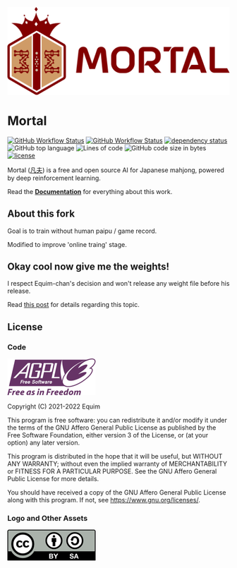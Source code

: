 <p align="center">
  <img src="https://github.com/A0nameless0man/Mortal/raw/main/docs/src/assets/logo.png" width="550" />
</p>

# Mortal

[![GitHub Workflow Status](https://img.shields.io/github/actions/workflow/status/A0nameless0man/Mortal/libriichi.yml?branch=main)](https://github.com/A0nameless0man/Mortal/actions)
[![GitHub Workflow Status](https://img.shields.io/github/actions/workflow/status/A0nameless0man/Mortal/docs.yml?branch=main)](https://mortal.ekyu.moe)
[![dependency status](https://deps.rs/repo/github/A0nameless0man/Mortal/status.svg)](https://deps.rs/repo/github/A0nameless0man/Mortal)
![GitHub top language](https://img.shields.io/github/languages/top/A0nameless0man/Mortal)
![Lines of code](https://img.shields.io/tokei/lines/github/A0nameless0man/Mortal)
![GitHub code size in bytes](https://img.shields.io/github/languages/code-size/A0nameless0man/Mortal)
[![license](https://img.shields.io/github/license/A0nameless0man/Mortal)](https://github.com/A0nameless0man/Mortal/blob/main/LICENSE)

Mortal ([凡夫](https://www.mdbg.net/chinese/dictionary?wdqb=%E5%87%A1%E5%A4%AB)) is a free and open source AI for Japanese mahjong, powered by deep reinforcement learning.

Read the [**Documentation**](https://mortal.ekyu.moe) for everything about this work.

## About this fork

Goal is to train without human paipu / game record.

Modified to improve 'online traing' stage.

## Okay cool now give me the weights!

I respect Equim-chan's decision and won't release any weight file before his release.

Read [this post](https://gist.github.com/Equim-chan/cf3f01735d5d98f1e7be02e94b288c56) for details regarding this topic.

## License
### Code
[![AGPL-3.0-or-later](https://github.com/A0nameless0man/Mortal/raw/main/docs/src/assets/agpl.png)](https://github.com/A0nameless0man/Mortal/blob/main/LICENSE)

Copyright (C) 2021-2022 Equim

This program is free software: you can redistribute it and/or modify it under the terms of the GNU Affero General Public License as published by the Free Software Foundation, either version 3 of the License, or (at your option) any later version.

This program is distributed in the hope that it will be useful, but WITHOUT ANY WARRANTY; without even the implied warranty of MERCHANTABILITY or FITNESS FOR A PARTICULAR PURPOSE. See the GNU Affero General Public License for more details.

You should have received a copy of the GNU Affero General Public License along with this program. If not, see <https://www.gnu.org/licenses/>.

### Logo and Other Assets
[![CC BY-SA 4.0](https://github.com/A0nameless0man/Mortal/raw/main/docs/src/assets/by-sa.png)](https://creativecommons.org/licenses/by-sa/4.0/)
